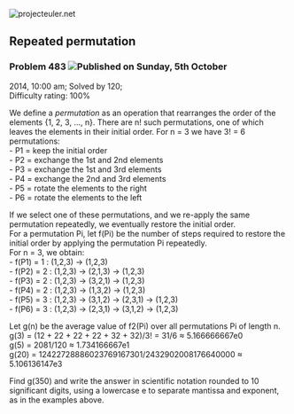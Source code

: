 ![projecteuler.net](images/print_page_logo.png)

## Repeated permutation

### Problem 483 ![](images/icon_info.png)Published on Sunday, 5th October
2014, 10:00 am; Solved by 120;  
Difficulty rating: 100%

We define a _permutation_ as an operation that rearranges the order of the
elements {1, 2, 3, ..., n}. There are n! such permutations, one of which
leaves the elements in their initial order. For n = 3 we have 3! = 6
permutations:  
\- P1 = keep the initial order  
\- P2 = exchange the 1st and 2nd elements  
\- P3 = exchange the 1st and 3rd elements  
\- P4 = exchange the 2nd and 3rd elements  
\- P5 = rotate the elements to the right  
\- P6 = rotate the elements to the left

If we select one of these permutations, and we re-apply the same permutation
repeatedly, we eventually restore the initial order.  
For a permutation Pi, let f(Pi) be the number of steps required to restore the
initial order by applying the permutation Pi repeatedly.  
For n = 3, we obtain:  
\- f(P1) = 1 : (1,2,3) → (1,2,3)  
\- f(P2) = 2 : (1,2,3) → (2,1,3) → (1,2,3)  
\- f(P3) = 2 : (1,2,3) → (3,2,1) → (1,2,3)  
\- f(P4) = 2 : (1,2,3) → (1,3,2) → (1,2,3)  
\- f(P5) = 3 : (1,2,3) → (3,1,2) → (2,3,1) → (1,2,3)  
\- f(P6) = 3 : (1,2,3) → (2,3,1) → (3,1,2) → (1,2,3)

Let g(n) be the average value of f2(Pi) over all permutations Pi of length n.  
g(3) = (12 \+ 22 \+ 22 \+ 22 \+ 32 \+ 32)/3! = 31/6 ≈ 5.166666667e0  
g(5) = 2081/120 ≈ 1.734166667e1  
g(20) = 12422728886023769167301/2432902008176640000 ≈ 5.106136147e3

Find g(350) and write the answer in scientific notation rounded to 10
significant digits, using a lowercase e to separate mantissa and exponent, as
in the examples above.

  
  

